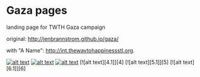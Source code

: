 Gaza pages 
====

landing page for TWTH Gaza campaign

original: http://jenbrannstrom.github.io/gaza/

with "A Name": http://int.thewaytohappinessstl.org.

<!-- Please don't remove this: Grab your social icons from https://github.com/carlsednaoui/gitsocial -->

<!-- display the social media buttons in your README -->

[![alt text][1.1]][1]
[![alt text][2.1]][2]
[![alt text][3.1]][3]
[![alt text][4.1]][4]
[![alt text][5.1]][5]
[![alt text][6.1]][6]


<!-- links to social media icons -->
<!-- no need to change these -->

<!-- icons with padding -->

[1.1]: http://i.imgur.com/tXSoThF.png (twitter icon with padding)
[2.1]: http://i.imgur.com/P3YfQoD.png (facebook icon with padding)
[3.1]: http://i.imgur.com/yCsTjba.png (google plus icon with padding)

<!-- icons without padding -->

[1.2]: http://i.imgur.com/wWzX9uB.png (twitter icon without padding)
[2.2]: http://i.imgur.com/fep1WsG.png (facebook icon without padding)
[3.2]: http://i.imgur.com/VlgBKQ9.png (google plus icon without padding)

<!-- links to your social media accounts -->
<!-- update these accordingly -->

[1]: http://www.twitter.com/jenbrannstrom
[2]: http://www.facebook.com/jenbrannstrom
[3]: https://plus.google.com/+jenbrannstrom

<!-- Please don't remove this: Grab your social icons from https://github.com/carlsednaoui/gitsocial -->
